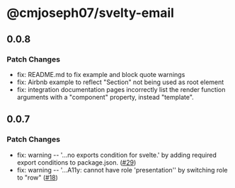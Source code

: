 # @cmjoseph07/svelty-email

## 0.0.8

### Patch Changes

- fix: README.md to fix example and block quote warnings
- fix: Airbnb example to reflect "Section" not being used as root element
- fix: integration documentation pages incorrectly list the render function arguments with a "component" property, instead "template".

## 0.0.7

### Patch Changes

- fix: warning -- '...no exports condition for svelte.' by adding required export conditions to package.json. ([#29](https://github.com/carstenlebek/svelte-email/issues/29))
- fix: warning -- '...A11y: <td> cannot have role 'presentation'' by switching role to "row" ([#18](https://github.com/carstenlebek/svelte-email/issues/18))
